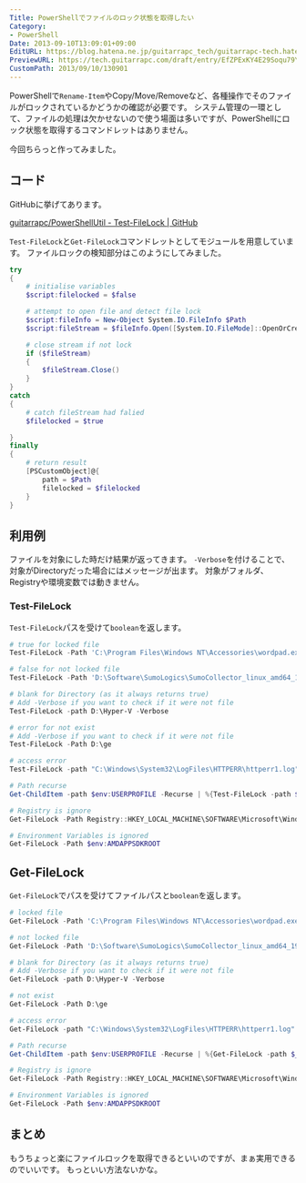 ```yaml
---
Title: PowerShellでファイルのロック状態を取得したい
Category:
- PowerShell
Date: 2013-09-10T13:09:01+09:00
EditURL: https://blog.hatena.ne.jp/guitarrapc_tech/guitarrapc-tech.hatenablog.com/atom/entry/6802418398341016739
PreviewURL: https://tech.guitarrapc.com/draft/entry/EfZPExKY4E29Soqu79YgsPOtfwY
CustomPath: 2013/09/10/130901
---
```


<!--
Date: 2013-09-10T13:09:01+09:00
URL: https://tech.guitarrapc.com/entry/2013/09/10/130901
-->

PowerShellで`Rename-Item`やCopy/Move/Removeなど、各種操作でそのファイルがロックされているかどうかの確認が必要です。
システム管理の一環として、ファイルの処理は欠かせないので使う場面は多いですが、PowerShellにロック状態を取得するコマンドレットはありません。

今回ちらっと作ってみました。

## コード

GitHubに挙げてあります。

[guitarrapc/PowerShellUtil - Test-FileLock | GitHub](https://github.com/guitarrapc/PowerShellUtil/tree/master/Test-FileLock)

`Test-FileLock`と`Get-FileLock`コマンドレットとしてモジュールを用意しています。
ファイルロックの検知部分はこのようにしてみました。

```ps1
try
{
    # initialise variables
    $script:filelocked = $false

    # attempt to open file and detect file lock
    $script:fileInfo = New-Object System.IO.FileInfo $Path
    $script:fileStream = $fileInfo.Open([System.IO.FileMode]::OpenOrCreate, [System.IO.FileAccess]::ReadWrite, [System.IO.FileShare]::None)

    # close stream if not lock
    if ($fileStream)
    {
        $fileStream.Close()
    }
}
catch
{
    # catch fileStream had falied
    $filelocked = $true

}
finally
{
    # return result
    [PSCustomObject]@{
        path = $Path
        filelocked = $filelocked
    }
}
```


## 利用例

ファイルを対象にした時だけ結果が返ってきます。
`-Verbose`を付けることで、対象がDirectoryだった場合にはメッセージが出ます。
対象がフォルダ、Registryや環境変数では動きません。

### Test-FileLock

`Test-FileLock`パスを受けて`boolean`を返します。

```ps1
# true for locked file
Test-FileLock -Path 'C:\Program Files\Windows NT\Accessories\wordpad.exe'

# false for not locked file
Test-FileLock -Path 'D:\Software\SumoLogics\SumoCollector_linux_amd64_19_40-8.sh'

# blank for Directory (as it always returns true)
# Add -Verbose if you want to check if it were not file
Test-FileLock -path D:\Hyper-V -Verbose

# error for not exist
# Add -Verbose if you want to check if it were not file
Test-FileLock -Path D:\ge

# access error
Test-FileLock -path "C:\Windows\System32\LogFiles\HTTPERR\httperr1.log"

# Path recurse
Get-ChildItem -path $env:USERPROFILE -Recurse | %{Test-FileLock -path $_.FullName -Verbose}

# Registry is ignore
Get-FileLock -Path Registry::HKEY_LOCAL_MACHINE\SOFTWARE\Microsoft\Windows\CurrentVersion

# Environment Variables is ignored
Get-FileLock -Path $env:AMDAPPSDKROOT
```

## Get-FileLock

`Get-FileLock`でパスを受けてファイルパスと`boolean`を返します。

```ps1
# locked file
Get-FileLock -Path 'C:\Program Files\Windows NT\Accessories\wordpad.exe'

# not locked file
Get-FileLock -Path 'D:\Software\SumoLogics\SumoCollector_linux_amd64_19_40-8.sh'

# blank for Directory (as it always returns true)
# Add -Verbose if you want to check if it were not file
Get-FileLock -path D:\Hyper-V -Verbose

# not exist
Get-FileLock -Path D:\ge

# access error
Get-FileLock -path "C:\Windows\System32\LogFiles\HTTPERR\httperr1.log"

# Path recurse
Get-ChildItem -path $env:USERPROFILE -Recurse | %{Get-FileLock -path $_.FullName -Verbose}

# Registry is ignore
Get-FileLock -Path Registry::HKEY_LOCAL_MACHINE\SOFTWARE\Microsoft\Windows\CurrentVersion

# Environment Variables is ignored
Get-FileLock -Path $env:AMDAPPSDKROOT
```

## まとめ

もうちょっと楽にファイルロックを取得できるといいのですが、まぁ実用できるのでいいです。
もっといい方法ないかな。
